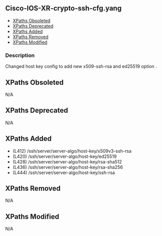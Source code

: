 ## Cisco-IOS-XR-crypto-ssh-cfg.yang

- [XPaths Obsoleted](#xpaths-obsoleted)
- [XPaths Deprecated](#xpaths-deprecated)
- [XPaths Added](#xpaths-added)
- [XPaths Removed](#xpaths-removed)
- [XPaths Modified](#xpaths-modified)

### Description

Changed host key config to add new x509-ssh-rsa and ed25519 option .

## XPaths Obsoleted

N/A

## XPaths Deprecated

N/A

## XPaths Added

- (L412)	/ssh/server/server-algo/host-key/x509v3-ssh-rsa
- (L420)	/ssh/server/server-algo/host-key/ed25519
- (L428)	/ssh/server/server-algo/host-key/rsa-sha512
- (L436)	/ssh/server/server-algo/host-key/rsa-sha256
- (L444)	/ssh/server/server-algo/host-key/ssh-rsa

## XPaths Removed

N/A

## XPaths Modified

N/A

